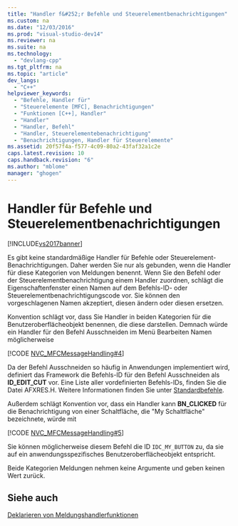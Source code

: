 ```yaml
---
title: "Handler f&#252;r Befehle und Steuerelementbenachrichtigungen"
ms.custom: na
ms.date: "12/03/2016"
ms.prod: "visual-studio-dev14"
ms.reviewer: na
ms.suite: na
ms.technology: 
  - "devlang-cpp"
ms.tgt_pltfrm: na
ms.topic: "article"
dev_langs: 
  - "C++"
helpviewer_keywords: 
  - "Befehle, Handler für"
  - "Steuerelemente [MFC], Benachrichtigungen"
  - "Funktionen [C++], Handler"
  - "Handler"
  - "Handler, Befehl"
  - "Handler, Steuerelementebenachrichtigung"
  - "Benachrichtigungen, Handler für Steuerelemente"
ms.assetid: 20f57f4a-f577-4c09-80a2-43faf32a1c2e
caps.latest.revision: 10
caps.handback.revision: "6"
ms.author: "mblome"
manager: "ghogen"
---
```

# Handler f&#252;r Befehle und Steuerelementbenachrichtigungen
[!INCLUDE[vs2017banner](../assembler/inline/includes/vs2017banner.md)]

Es gibt keine standardmäßige Handler für Befehle oder Steuerelement\-Benachrichtigungen.  Daher werden Sie nur als gebunden, wenn die Handler für diese Kategorien von Meldungen benennt.  Wenn Sie den Befehl oder der Steuerelementbenachrichtigung einem Handler zuordnen, schlägt die Eigenschaftenfenster einen Namen auf dem Befehls\-ID\- oder Steuerelementbenachrichtigungscode vor.  Sie können den vorgeschlagenen Namen akzeptiert, diesen ändern oder diesen ersetzen.  
  
 Konvention schlägt vor, dass Sie Handler in beiden Kategorien für die Benutzeroberflächeobjekt benennen, die diese darstellen.  Demnach würde ein Handler für den Befehl Ausschneiden im Menü Bearbeiten Namen möglicherweise  
  
 [!CODE [NVC_MFCMessageHandling#4](../CodeSnippet/VS_Snippets_Cpp/NVC_MFCMessageHandling#4)]  
  
 Da der Befehl Ausschneiden so häufig in Anwendungen implementiert wird, definiert das Framework die Befehls\-ID für den Befehl Ausschneiden als **ID\_EDIT\_CUT** vor.  Eine Liste aller vordefinierten Befehls\-IDs, finden Sie die Datei AFXRES.H.  Weitere Informationen finden Sie unter [Standardbefehle](../mfc/standard-commands.md).  
  
 Außerdem schlägt Konvention vor, dass ein Handler kann **BN\_CLICKED** für die Benachrichtigung von einer Schaltfläche, die "My Schaltfläche" bezeichnete, würde mit  
  
 [!CODE [NVC_MFCMessageHandling#5](../CodeSnippet/VS_Snippets_Cpp/NVC_MFCMessageHandling#5)]  
  
 Sie können möglicherweise diesem Befehl die ID `IDC_MY_BUTTON` zu, da sie auf ein anwendungsspezifisches Benutzeroberflächeobjekt entspricht.  
  
 Beide Kategorien Meldungen nehmen keine Argumente und geben keinen Wert zurück.  
  
## Siehe auch  
 [Deklarieren von Meldungshandlerfunktionen](../mfc/declaring-message-handler-functions.md)